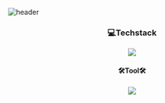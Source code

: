 ![header](https://capsule-render.vercel.app/api?type=waving&color=99ccff&height=200&text=JSP&animation=fadeIn&fontColor=FFFFFF&fontSize=80&fontAlign=50)

<div align="center"> 
   <h3>💻Techstack</h3>
  <img src="https://img.shields.io/badge/JSP-007396?style=for-the-badge&logo=JSP&logoColor=white"> 
</div>
<div align="center"> 
   <h4>🛠️Tool🛠️</h4>
   <img src="https://img.shields.io/badge/eclipse-2C2255?style=for-the-badge&logo=eclipse&logoColor=white">
</div>
